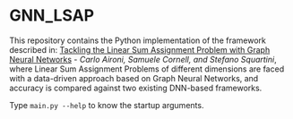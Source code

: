 # GNN_LSAP


This repository contains the Python implementation of the framework described in: [Tackling the Linear Sum Assignment Problem with Graph Neural Networks](http://) - _Carlo Aironi, Samuele Cornell, and Stefano Squartini_, where Linear Sum Assignment Problems of different dimensions are faced with a data-driven approach based on Graph Neural Networks, and accuracy is compared against two existing DNN-based frameworks.

Type `main.py --help` to know the startup arguments.
